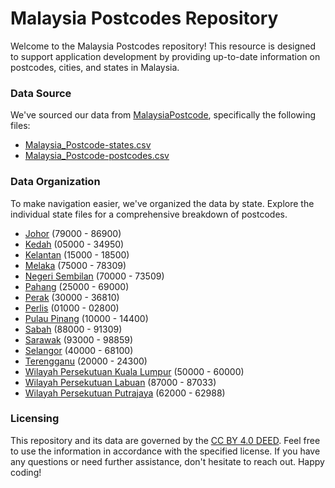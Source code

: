 # Malaysia Postcodes Repository

Welcome to the Malaysia Postcodes repository! This resource is designed to support application development by providing up-to-date information on postcodes, cities, and states in Malaysia.

### Data Source

We've sourced our data from [MalaysiaPostcode](https://malaysiapostcode.com/download), specifically the following files:

- [Malaysia_Postcode-states.csv](Malaysia_Postcode-states.csv)
- [Malaysia_Postcode-postcodes.csv](Malaysia_Postcode-postcodes.csv)

### Data Organization

To make navigation easier, we've organized the data by state. Explore the individual state files for a comprehensive breakdown of postcodes.

- [Johor](states/Johor.csv) (79000 - 86900)
- [Kedah](states/Kedah.csv) (05000 - 34950)
- [Kelantan](states/Kelantan.csv) (15000 - 18500)
- [Melaka](states/Melaka.csv) (75000 - 78309)
- [Negeri Sembilan](states/Negeri_Sembilan.csv) (70000 - 73509)
- [Pahang](states/Pahang.csv) (25000 - 69000)
- [Perak](states/Perak.csv) (30000 - 36810)
- [Perlis](states/Perlis.csv) (01000 - 02800)
- [Pulau Pinang](states/Pulau_Pinang.csv) (10000 - 14400)
- [Sabah](states/Sabah.csv) (88000 - 91309)
- [Sarawak](states/Sarawak.csv) (93000 - 98859)
- [Selangor](states/Selangor.csv) (40000 - 68100)
- [Terengganu](states/Terengganu.csv) (20000 - 24300)
- [Wilayah Persekutuan Kuala Lumpur](states/Wilayah_Persekutuan_Kuala_Lumpur.csv) (50000 - 60000)
- [Wilayah Persekutuan Labuan](states/Wilayah_Persekutuan_Labuan.csv) (87000 - 87033)
- [Wilayah Persekutuan Putrajaya](states/Wilayah_Persekutuan_Putrajaya.csv) (62000 - 62988)

### Licensing

This repository and its data are governed by the [CC BY 4.0 DEED](https://creativecommons.org/licenses/by/4.0/deed.en). Feel free to use the information in accordance with the specified license. If you have any questions or need further assistance, don't hesitate to reach out. Happy coding!